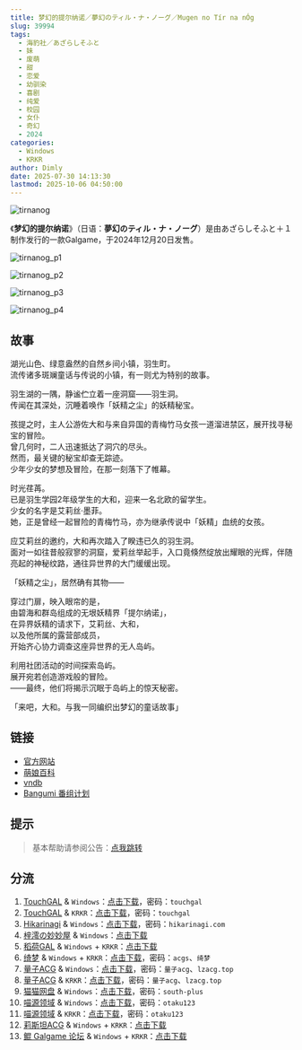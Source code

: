 ```yaml
---
title: 梦幻的提尔纳诺／夢幻のティル・ナ・ノーグ／Mugen no Tír na nÓg
slug: 39994
tags:
  - 海豹社／あざらしそふと
  - 妹
  - 废萌
  - 甜
  - 恋爱
  - 幼驯染
  - 喜剧
  - 纯爱
  - 校园
  - 女仆
  - 奇幻
  - 2024
categories:
  - Windows
  - KRKR
author: Dimly
date: 2025-07-30 14:13:30
lastmod: 2025-10-06 04:50:00
---
```


![tirnanog](https://static.30hb.cn/vndb/img/tirnanog.webp)

《**梦幻的提尔纳诺**》（日语：**夢幻のティル・ナ・ノーグ**）是由あざらしそふと＋１制作发行的一款Galgame，于2024年12月20日发售。

<!--more-->

![tirnanog_p1](https://static.30hb.cn/vndb/img/tirnanog_p1.webp)

![tirnanog_p2](https://static.30hb.cn/vndb/img/tirnanog_p2.webp)

![tirnanog_p3](https://static.30hb.cn/vndb/img/tirnanog_p3.webp)

![tirnanog_p4](https://static.30hb.cn/vndb/img/tirnanog_p4.webp)

## 故事

湖光山色、绿意盎然的自然乡间小镇，羽生町。  
流传诸多斑斓童话与传说的小镇，有一则尤为特别的故事。

羽生湖的一隅，静谧伫立着一座洞窟——羽生洞。  
传闻在其深处，沉睡着唤作「妖精之尘」的妖精秘宝。

孩提之时，主人公游佐大和与来自异国的青梅竹马女孩一道溜进禁区，展开找寻秘宝的冒险。  
曾几何时，二人迅速抵达了洞穴的尽头。  
然而，最关键的秘宝却查无踪迹。  
少年少女的梦想及冒险，在那一刻落下了帷幕。

时光荏苒。  
已是羽生学园2年级学生的大和，迎来一名北欧的留学生。  
少女的名字是艾莉丝·墨菲。  
她，正是曾经一起冒险的青梅竹马，亦为继承传说中「妖精」血统的女孩。

应艾莉丝的邀约，大和再次踏入了睽违已久的羽生洞。  
面对一如往昔般寂寥的洞窟，爱莉丝举起手，入口竟倏然绽放出耀眼的光辉，伴随亮起的神秘纹路，通往异世界的大门缓缓出现。

「妖精之尘」，居然确有其物——

穿过门扉，映入眼帘的是，  
由碧海和群岛组成的无垠妖精界「提尔纳诺」，  
在异界妖精的请求下，艾莉丝、大和，  
以及他所属的露营部成员，  
开始齐心协力调查这座异世界的无人岛屿。

利用社团活动的时间探索岛屿。  
展开宛若创造游戏般的冒险。  
——最终，他们将揭示沉眠于岛屿上的惊天秘密。

「来吧，大和。与我一同编织出梦幻的童话故事」

## 链接

- [官方网站](https://azarashi-soft-plusone.nexton-net.jp/tirnanog/)
- [萌娘百科](https://zh.moegirl.org.cn/%E6%A2%A6%E5%B9%BB%E7%9A%84%E6%8F%90%E5%B0%94%E7%BA%B3%E8%AF%BA)
- [vndb](https://vndb.org/v51477)
- [Bangumi 番组计划](https://bgm.tv/subject/501665)

## 提示

> 基本帮助请参阅公告：[点我跳转](/)

## 分流

1.  [TouchGAL](https://www.touchgal.us/) & `Windows`：[点击下载](https://pan.touchgal.net/s/A77YhP)，密码：`touchgal`
2.  [TouchGAL](https://www.touchgal.us/) & `KRKR`：[点击下载](https://pan.touchgal.net/s/QNNni6)，密码：`touchgal`
3.  [Hikarinagi](https://www.hikarinagi.net/) & `Windows`：[点击下载](https://pan.yurari.moe/s/730QTx)，密码：`hikarinagi.com`
4.  [梓澪の妙妙屋](https://zi0.cc/) & `Windows`：[点击下载](https://zi0.cc/%E5%90%88%E9%9B%86%E7%B3%BB%E5%88%97/%E6%B1%89%E5%8C%96galgame%E5%90%88%E9%9B%86/2025/01/%E6%96%B0%E6%B1%89%E5%8C%96%E4%BD%9C%E5%93%81/ADV/[%E3%81%82%E3%81%96%E3%82%89%E3%81%97%E3%81%9D%E3%81%B5%E3%81%A8%EF%BC%8B1]%20%E5%A4%A2%E5%B9%BB%E3%81%AE%E3%83%86%E3%82%A3%E3%83%AB%E3%83%BB%E3%83%8A%E3%83%BB%E3%83%8E%E3%83%BC%E3%82%B0%20%E6%A2%A6%E5%B9%BB%E7%9A%84%E6%8F%90%E5%B0%94%E7%BA%B3%E8%AF%BA%20%E6%B1%89%E5%8C%96%E7%A1%AC%E7%9B%98%E7%89%88%20[%E7%99%BD%E9%B8%BD%E6%B1%89%E5%8C%96%E7%BB%84].zip)
5.  [稻荷GAL](https://inarigal.com/) & `Windows` + `KRKR`：[点击下载](https://inarigal.com/detail/1155)
6.  [绮梦](https://acgs.one/) & `Windows` + `KRKR`：[点击下载](https://game.acgs.one/game/973.html)，密码：`acgs`、`绮梦`
7.  [量子ACG](https://lzacg.cc/) & `Windows`：[点击下载](https://lzacg.cc/8638)，密码：`量子acg`、`lzacg.top`
8.  [量子ACG](https://lzacg.cc/) & `KRKR`：[点击下载](https://lzacg.cc/8693)，密码：`量子acg`、`lzacg.top`
9.  [猫猫网盘](https://catcat.cloud/) & `Windows`：[点击下载](https://catcat.cloud/GalGame/SP%E5%90%8E%E7%AB%AF1[GalGame%E5%88%86%E5%8C%BA]/%E6%B1%89%E5%8C%96%E6%B8%B8%E6%88%8F%E6%9C%88%E4%BB%BD%E5%90%88%E9%9B%86-%E7%A6%BB%E6%95%A3/2025%E5%B9%B4%E6%B1%89%E5%8C%96%E5%90%88%E9%9B%86/01/%E6%96%B0%E6%B1%89%E5%8C%96%E4%BD%9C%E5%93%81/ADV/[%E3%81%82%E3%81%96%E3%82%89%E3%81%97%E3%81%9D%E3%81%B5%E3%81%A8%EF%BC%8B1]%20%E5%A4%A2%E5%B9%BB%E3%81%AE%E3%83%86%E3%82%A3%E3%83%AB%E3%83%BB%E3%83%8A%E3%83%BB%E3%83%8E%E3%83%BC%E3%82%B0%20%E6%A2%A6%E5%B9%BB%E7%9A%84%E6%8F%90%E5%B0%94%E7%BA%B3%E8%AF%BA%20%E6%B1%89%E5%8C%96%E7%A1%AC%E7%9B%98%E7%89%88%20[%E7%99%BD%E9%B8%BD%E6%B1%89%E5%8C%96%E7%BB%84].rar)，密码：`south-plus`
10.  [喵源领域](https://www.nyantaku.com/) & `Windows`：[点击下载](https://www.nullcloud.top/Game/AzarashiSoft/[Windows]%E6%A2%A6%E5%B9%BB%E7%9A%84%E6%8F%90%E5%B0%94%E7%BA%B3%E8%AF%BA.7z)，密码：`otaku123`
11.  [喵源领域](https://www.nyantaku.com/) & `KRKR`：[点击下载](https://www.nullcloud.top/Game/AzarashiSoft/[Kirikiroid2]%E6%A2%A6%E5%B9%BB%E7%9A%84%E6%8F%90%E5%B0%94%E7%BA%B3%E8%AF%BA.7z)，密码：`otaku123`
12.  [莉斯坦ACG](https://www.limulu.moe/) & `Windows` + `KRKR`：[点击下载](https://www.limulu.moe/posts/3139ce8d)
13.  [鲲 Galgame 论坛](https://www.kungal.com/) & `Windows` + `KRKR`：[点击下载](https://www.kungal.com/galgame/1260)
